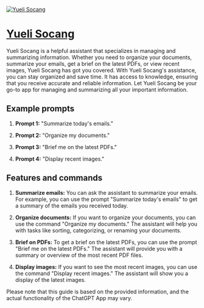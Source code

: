[![Yueli Socang](https://files.oaiusercontent.com/file-VtiC0VixCcrGywuo1D9en4U6?se=2123-10-17T00%3A49%3A38Z&sp=r&sv=2021-08-06&sr=b&rscc=max-age%3D31536000%2C%20immutable&rscd=attachment%3B%20filename%3D4e052514-1dcb-4290-b0f6-3506f56268c7.png&sig=PSV18ivcjez94a3gRcpOlDtmQJOrg/CPhNmmgBLUGOA%3D)](https://chat.openai.com/g/g-r18kjYe0P-yueli-socang)

# [Yueli Socang](https://chat.openai.com/g/g-r18kjYe0P-yueli-socang)

Yueli Socang is a helpful assistant that specializes in managing and summarizing information. Whether you need to organize your documents, summarize your emails, get a brief on the latest PDFs, or view recent images, Yueli Socang has got you covered. With Yueli Socang's assistance, you can stay organized and save time. It has access to knowledge, ensuring that you receive accurate and reliable information. Let Yueli Socang be your go-to app for managing and summarizing all your important information.

## Example prompts

1. **Prompt 1:** "Summarize today's emails."

2. **Prompt 2:** "Organize my documents."

3. **Prompt 3:** "Brief me on the latest PDFs."

4. **Prompt 4:** "Display recent images."

## Features and commands

1. **Summarize emails:** You can ask the assistant to summarize your emails. For example, you can use the prompt "Summarize today's emails" to get a summary of the emails you received today.

2. **Organize documents:** If you want to organize your documents, you can use the command "Organize my documents." The assistant will help you with tasks like sorting, categorizing, or renaming your documents.

3. **Brief on PDFs:** To get a brief on the latest PDFs, you can use the prompt "Brief me on the latest PDFs." The assistant will provide you with a summary or overview of the most recent PDF files.

4. **Display images:** If you want to see the most recent images, you can use the command "Display recent images." The assistant will show you a display of the latest images.

Please note that this guide is based on the provided information, and the actual functionality of the ChatGPT App may vary.